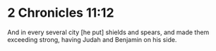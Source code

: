 # 2 Chronicles 11:12

And in every several city [he put] shields and spears, and made them exceeding strong, having Judah and Benjamin on his side.